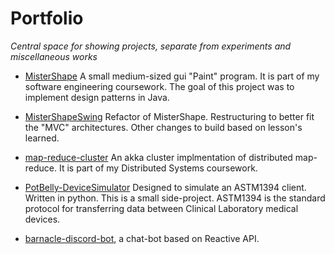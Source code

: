# Portfolio
*Central space for showing projects, separate from experiments and miscellaneous works* 

* [MisterShape](https://github.com/chapmj/MisterShape) A small medium-sized gui "Paint" program.  It is part of my software engineering coursework.  The goal of this project was to implement design patterns in Java.

* [MisterShapeSwing](https://github.com/chapmj/MisterShapeSwing) Refactor of MisterShape. Restructuring to better fit the "MVC" architectures.  Other changes to build based on lesson's learned.

* [map-reduce-cluster](https://github.com/chapmj/map-reduce-cluster) An akka cluster implmentation of distributed map-reduce.  It is part of my Distributed Systems coursework.

* [PotBelly-DeviceSimulator](https://github.com/chapmj/Potbelly-DeviceSimulator) Designed to simulate an ASTM1394 client. Written in python.  This is a small side-project. ASTM1394 is the standard protocol for transferring data between Clinical Laboratory medical devices.

* [barnacle-discord-bot](https://github.com/chapmj/Barnacle-Discord-Bot), a chat-bot based on Reactive API.
